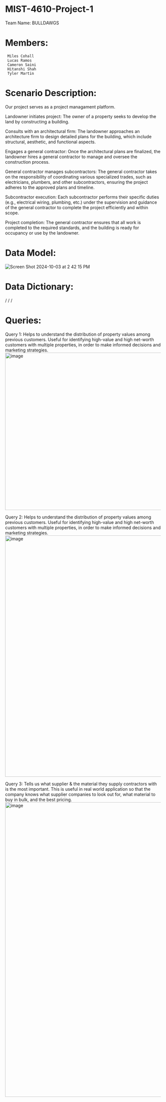 # MIST-4610-Project-1

Team Name: BULLDAWGS

# Members:

     Miles Cohall 
     Lucas Ramos
     Cameron Saini
     Hitanshi Shah
     Tyler Martin

# Scenario Description:

Our project serves as a project managament platform.

Landowner initiates project: 
The owner of a property seeks to develop the land by constructing a building.

Consults with an architectural firm: 
The landowner approaches an architecture firm to design detailed plans for the building, which include structural, aesthetic, and functional aspects.

Engages a general contractor: 
Once the architectural plans are finalized, the landowner hires a general contractor to manage and oversee the construction process.

General contractor manages subcontractors: 
The general contractor takes on the responsibility of coordinating various specialized trades, such as electricians, plumbers, and other subcontractors, ensuring the project adheres to the approved plans and timeline.

Subcontractor execution: 
Each subcontractor performs their specific duties (e.g., electrical wiring, plumbing, etc.) under the supervision and guidance of the general contractor to complete the project efficiently and within scope.

Project completion: 
The general contractor ensures that all work is completed to the required standards, and the building is ready for occupancy or use by the landowner.


# Data Model:

![Screen Shot 2024-10-03 at 2 42 15 PM](https://github.com/user-attachments/assets/c402eb55-4ee3-4ce8-94d7-9c57b504e78a)

# Data Dictionary:
/
/
/


# Queries:

Query 1:
Helps to understand the distribution of property values among previous customers. Useful for identifying high-value and high net-worth customers with multiple properties, in order to make informed decisions and marketing strategies.
<img width="508" alt="image" src="https://github.com/user-attachments/assets/691310a1-e030-4924-9eec-1a76fb65c896">


Query 2:
Helps to understand the distribution of property values among previous customers. Useful for identifying high-value and high net-worth customers with multiple properties, in order to make informed decisions and marketing strategies.
<img width="779" alt="image" src="https://github.com/user-attachments/assets/cb082b06-f092-4f5f-a4d0-5e3099525915">


Query 3:
Tells us what supplier & the material they supply contractors with is the most important. This is useful in real world application so that the company knows what supplier companies to look out for, what material to buy in bulk, and the best pricing. 
<img width="951" alt="image" src="https://github.com/user-attachments/assets/8a2c3650-c076-4008-b39f-ec1451e4aacf">




